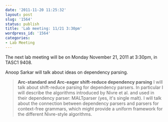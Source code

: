 ```yaml
---
date: '2011-11-20 11:25:32'
layout: post
slug: '1564'
status: publish
title: 'Lab meeting: 11/21 3:30pm'
wordpress_id: '1564'
categories:
- Lab Meeting
---
```



The next lab meeting will be on Monday November 21, 2011 at 3:30pm, in TASC1 9408.






Anoop Sarkar will talk about ideas on dependency parsing.


> **Arc-standard and Arc-eager shift-reduce dependency parsing**
I will talk about shift-reduce parsing for dependency parsers. In particular I will describe the algorithms introduced by Nivre et al. and used in their dependency parser: MALTparser (yes, it's single malt). I will talk about the connection between dependency parsers and parsers for context-free grammars, which might provide a uniform framework for the different Nivre-style algorithms.




